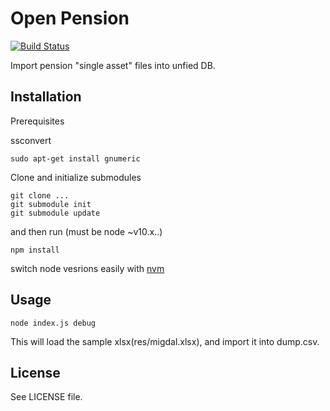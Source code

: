 # Open Pension
[![Build Status](https://travis-ci.org/hasadna/OpenPension.png?branch=master)](https://travis-ci.org/hasadna/OpenPension)

Import pension "single asset" files into unfied DB.


## Installation

Prerequisites

ssconvert
```shell
sudo apt-get install gnumeric
```

Clone and initialize submodules
```shell
git clone ...
git submodule init
git submodule update
```
and then run (must be node ~v10.x..)
```shell
npm install
```
switch node vesrions easily with [nvm](https://github.com/creationix/nvm)

    
## Usage

```shell
node index.js debug
```

This will load the sample xlsx(res/migdal.xlsx), and import it into dump.csv.

## License

See LICENSE file.
